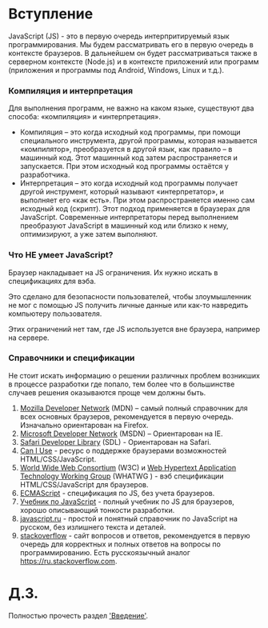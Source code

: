 # Вступление

JavaScript (JS) - это в первую очередь интерпритируемый язык программирования. Мы будем рассматривать его в первую очередь в контексте браузеров.
В дальнейшем он будет рассматриваться также в серверном контексте (Node.js) и в контексте приложений или программ (приложения и программы под Android, Windows, Linux и т.д.).


### Компиляция и интерпретация

Для выполнения программ, не важно на каком языке, существуют два способа: «компиляция» и «интерпретация».
- Компиляция – это когда исходный код программы, при помощи специального инструмента, другой программы, которая называется «компилятор», преобразуется в другой язык, как правило – в машинный код. Этот машинный код затем распространяется и запускается. При этом исходный код программы остаётся у разработчика.
- Интерпретация – это когда исходный код программы получает другой инструмент, который называют «интерпретатор», и выполняет его «как есть». При этом распространяется именно сам исходный код (скрипт). Этот подход применяется в браузерах для JavaScript.
Современные интерпретаторы перед выполнением преобразуют JavaScript в машинный код или близко к нему, оптимизируют, а уже затем выполняют.


### Что НЕ умеет JavaScript?

Браузер накладывает на JS ограничения. Их нужно искать в спецификациях для вэба.

Это сделано для безопасности пользователей, чтобы злоумышленник не мог с помощью JS получить личные данные или как-то навредить компьютеру пользователя.

Этих ограничений нет там, где JS используется вне браузера, например на сервере.


### Справочники и спецификации

Не стоит искать информацию о решении различных проблем возникших в процессе разработки где попало, тем более что в большинстве случаев решения оказываются проще чем должны быть.

1. [Mozilla Developer Network](https://developer.mozilla.org) (MDN) – самый полный справочник для всех основных браузеров, рекомендуется в первую очередь. Изначально ориентарован на Firefox.
2. [Microsoft Developer Network](https://msdn.microsoft.com) (MSDN) – Ориентарован на IE.
3. [Safari Developer Library](https://developer.apple.com/safari/resources/) (SDL) - Ориентарован на Safari.
4. [Can I Use](http://caniuse.com/) - ресурс о поддержке браузерами возможностей HTML/CSS/JavaScript.
5. [World Wide Web Consortium](https://www.w3.org/) (W3C) и [Web Hypertext Application Technology Working Group](https://spec.whatwg.org/) (WHATWG ) - вэб спецификации HTML/CSS/JavaScript для браузеров.
6. [ECMAScript](http://www.ecma-international.org/) - спецификация по JS, без учета браузеров.
7. [Учебник по JavaScript](https://learn.javascript.ru) - полный учебник по JS для браузеров, хорошо описывающий тонкости разработки.
8. [javascript.ru](http://javascript.ru/manual) - простой и понятный справочник по JavaScript на русском, без излишнего текста и деталей.
9. [stackoverflow](https://stackoverflow.com/) - сайт вопросов и ответов, рекомендуется в первую очередь для корректных и полных ответов на вопросы по программированию. Есть русскоязычный аналог https://ru.stackoverflow.com.



# Д.З.
Полностью прочесть раздел ['Введение'](https://learn.javascript.ru/getting-started).
